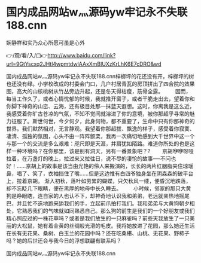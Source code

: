 # 国内成品网站w灬源码yw牢记永不失联188.cnn
娴静祥和实乃众心所愿可虽是心外

👉/观/看/入/口👉http://www.baidu.com/link?url=9GtYscxq2JHtl4wpmtdwIAAxXmBlUXzKrLhK6E7cDRO&wd

国内成品网站w灬源码yw牢记永不失联188.cnn梓榔坪的花还没有开，梓榔坪的树也还没有绿。小学校改成的村委会门口，几户村居青瓦的房顶拼出了四合院的效果图，高大的山核桃树从竹丛旁边升起，还是冬天得枯瘦，筋骨全露。
　　因而，每当工作久了，或者心情忧郁的时候，我就推开窗子，或者干脆走出去，望着你和你脚下神奇的山峦、云海，还有极目处那一抹蓝天遐想。这时，你离我是这么近，我感受着你旷古苍凉的气氛，不知不觉间就溶进了你的意境，被你那超乎寻常的魅力征服了。斯世何世，今夕何夕，此身何物，都不重要了，生命中只有你那神奇的世界。我们默然相对，无言静观。我望着你那超拔、飘逸的样子，感受着你寂寞、凄清、孤独的氛围，心头不由一阵阵颤栗，我再一次痛切地感到大千世界中这一个与那一个的交流是多么艰难：咫尺即是天涯，并肩犹如陌路。难道你所处的也是这样一种环境吗？在你那里，该是别有洞天，另有一番景象吧？?
　　京胡咿咿呀哑拉着，在万盏灯的晚上，拉过来又拉往日，说不尽的凄怆的故事──不问也好！……京胡上的故事是该当由光艳的伶人来搬演的，长长的两片红胭脂夹住琼瑶鼻，唱了、笑了，衣袖挡住了嘴……但是这边惟有白四爷独身坐在阴森森的破平台上，拉着京胡。
渐入初秋，落叶如劳累的蝴蝶，只欠秋风一缕，便昏沉地跌落，却不忘眨几下眼睛，便在黑厚的地母中长久睡去。
　　小时候，邻家的那只大黄狗是睁眼瞎，连自家的人也认不下，却神奇地认识我和弟弟，老远就亲热地摇尾巴，并且忙不迭地跑来舔我们的手，立起前爪拍打我们。我和弟弟与大黄狗朝夕相处，它熟悉我们的气味就如同熟悉自己。那么狗的前生是我们的一个好朋友或我们精心照应过的一株花草吗？或者是我们放生的一只麻雀吗？前些天我放生了一只美丽的大松鼠，她有着金黄的丝绸般光滑的毛皮。我将她放进了花园，那么她还生活在长有无花果、桑树、白玉兰的花园中吗？还在吃桑椹、山桃、无花果、野柿子吗？她的后世还会与我今日的浮想联翩有联系吗？

国内成品网站w灬源码yw牢记永不失联188.cnn

